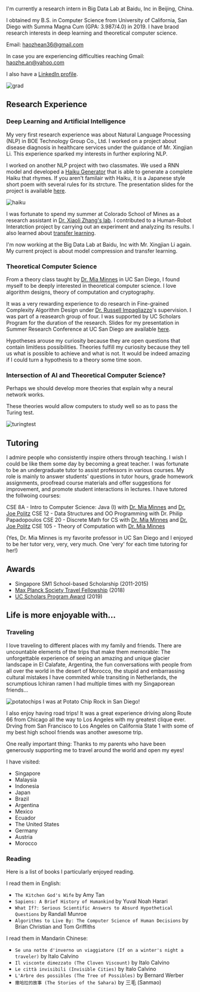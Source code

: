 I'm currently a research intern in Big Data Lab at Baidu, Inc in Beijing, China.

I obtained my B.S. in Computer Science from University of California, San Diego with Summa Magna Cum (GPA: 3.987/4.0) in 2019. I have braod research interests in deep learning and theoretical computer science. 

Email: haozhean36@gmail.com 

In case you are experiencing difficulties reaching Gmail: haozhe.an@yahoo.com

I also have a [LinkedIn profile](https://www.linkedin.com/in/haozhe-an/).

![grad](IMG_4167.JPG)

## Research Experience
### Deep Learning and Artificial Intelligence 
My very first research experience was about Natural Language Processing (NLP) in BOE Technology Group Co., Ltd. I worked on a project about disease diagnosis in healthcare services under the guidance of Mr. Xingjian Li. This experience sparked my interests in further exploring NLP.

I worked on another NLP project with two classmates. We used a RNN model and developed a [Haiku Generator](https://github.com/haozhe-an/Haiku_Generator) that is able to generate a complete Haiku that rhymes. If you aren't familair with Haiku, it is a Japanese style short poem with several rules for its strcture. The presentation slides for the project is available [here](https://github.com/haozhe-an/Haiku_Generator/blob/master/lign167_presentation.pptx). 

![haiku](haiku.png)

I was fortunate to spend my summer at Colorado School of Mines as a research assistant in [Dr. Xiaoli Zhang's lab](http://xzhanglab.mines.edu/). I contributed to a Human-Robot Interatction project by carrying out an experiment and analyzing its results. I also learned about [transfer learning](https://github.com/haozhe-an/Transfer_Learning_CDM).

I'm now working at the Big Data Lab at Baidu, Inc with Mr. Xingjian Li again. My current project is about model compression and transfer learning.

### Theoretical Computer Science
From a theory class taught by [Dr. Mia Minnes](http://cseweb.ucsd.edu/~minnes/) in UC San Diego, I found myself to be deeply interested in theoretical computer science. I love algorithm designs, theory of computation and cryptography. 

It was a very rewarding experience to do research in Fine-grained Complexity Algorithm Design under [Dr. Russell Impagliazzo](http://cseweb.ucsd.edu/~russell/)'s supervision. I was part of a reasearch group of four. I was supported by UC Scholars Program for the duration of the research. Slides for my presentation in Summer Research Conference at UC San Diego are available [here](https://www.slideshare.net/slideshow/embed_code/key/Hc1Jnnw5Wpx1vp).

Hypotheses arouse my curiosity because they are open questions that contain limitless possibilities. Theories fulfill my curiosity because they tell us what is possible to achieve and what is not. It would be indeed amazing if I could turn a hypothesis to a theory some time soon. 

### Intersection of AI and Theoretical Computer Science?
Perhaps we should develop more theories that explain why a neural network works.

These theories would allow computers to study well so as to pass the Turing test.

![turingtest](turing-test.jpg)

## Tutoring
I admire people who consistently inspire others through teaching. I wish I could be like them some day by becoming a great teacher. I was fortunate to be an undergraduate tutor to assist professors in various courses. My role is mainly to answer students' questions in tutor hours, grade homework assignments, proofread course materials and offer suggestions for improvement, and promote student interactions in lectures. I have tutored the follwoing courses:

CSE 8A - Intro to Computer Science: Java (I) with [Dr. Mia Minnes](http://cseweb.ucsd.edu/~minnes/) and [Dr. Joe Politz](https://jpolitz.github.io/)
CSE 12 - Data Structures and OO Programming with Dr. Philip Papadopoulos
CSE 20 - Discrete Math for CS with [Dr. Mia Minnes](http://cseweb.ucsd.edu/~minnes/) and [Dr. Joe Politz](https://jpolitz.github.io/)
CSE 105 - Theory of Computation with [Dr. Mia Minnes](http://cseweb.ucsd.edu/~minnes/)

(Yes, Dr. Mia Minnes is my favorite professor in UC San Diego and I enjoyed to be her tutor very, very, very much. One 'very' for each time tutoring for her!)

## Awards
- Singapore SM1 School-based Scholarship (2011-2015)
- [Max Planck Society Travel Fellowship](https://cmmrs2018.mpi-sws.org/) (2018)
- [UC Scholars Program Award](https://students.ucsd.edu/sponsor/uc-scholars/index.html) (2019)

## Life is more enjoyable with...
### Traveling 
I love traveling to different places with my family and friends. There are uncountable elements of the trips that make them memorable: The unforgettable experience of seeing an amazing and unique glacier landscape in El Calafate, Argentina, the fun conversations with people from all over the world in the desert of Morocco, the stupid and embarrassing cultural mistakes I have commited while transiting in Netherlands, the scrumptious Ichiran ramen I had multiple times with my Singaporean friends... 

![potatochips](IMG_3446.jpg)
I was at Potato Chip Rock in San Diego!

I also enjoy having road trips! It was a great experience driving along Route 66 from Chicago all the way to Los Angeles with my greatest clique ever. Drving from San Francisco to Los Angeles on California State 1 with some of my best high school friends was another awesome trip.

One really important thing: Thanks to my parents who have been generously supporting me to travel around the world and open my eyes!

I have visited:
- Singapore
- Malaysia
- Indonesia
- Japan
- Brazil
- Argentina
- Mexico 
- Ecuador
- The United States
- Germany
- Austria
- Morocco

### Reading
Here is a list of books I particularly enjoyed reading.

I read them in English:
- `The Kitchen God's Wife` by Amy Tan
- `Sapiens: A Brief History of Humankind` by Yuval Noah Harari 
- `What If?: Serious Scientific Answers to Absurd Hypothetical Questions` by Randall Munroe 
- `Algorithms to Live By: The Computer Science of Human Decisions` by Brian Christian and Tom Griffiths 


I read them in Mandarin Chinese:
- `Se una notte d'inverno un viaggiatore (If on a winter's night a traveler)` by Italo Calvino
- `Il visconte dimezzato (The Cloven Viscount)` by Italo Calvino
- `Le città invisibili (Invisible Cities)` by Italo Calvino
- `L'Arbre des possibles (The Tree of Possibles)` by Bernard Werber
- `撒哈拉的故事 (The Stories of the Sahara)` by 三毛 (Sanmao)

